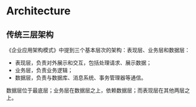 # Architecture

## 传统三层架构

《企业应用架构模式》中提到三个基本层次的架构：表现层、业务层和数据层：

- 表现层，负责对外展示和交互，包括处理请求、展示数据；
- 业务层，负责业务逻辑；
- 数据层，负责与数据库、消息系统、事务管理器等通信。

数据层位于最底层；业务层在数据层之上，依赖数据层；而表现层在其他两层之上。
